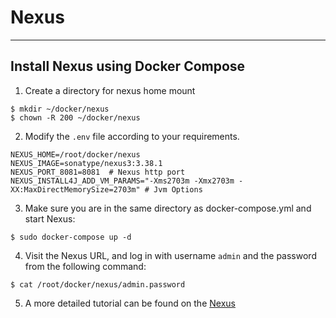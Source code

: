 # Nexus

---

## Install Nexus using Docker Compose
1. Create a directory for nexus home mount
```shell
$ mkdir ~/docker/nexus 
$ chown -R 200 ~/docker/nexus
``` 

2. Modify the `.env` file according to your requirements.
```properties 
NEXUS_HOME=/root/docker/nexus
NEXUS_IMAGE=sonatype/nexus3:3.38.1
NEXUS_PORT_8081=8081  # Nexus http port 
NEXUS_INSTALL4J_ADD_VM_PARAMS="-Xms2703m -Xmx2703m -XX:MaxDirectMemorySize=2703m" # Jvm Options
```

3. Make sure you are in the same directory as docker-compose.yml and start Nexus:
```shell 
$ sudo docker-compose up -d
```

4. Visit the Nexus URL,  and log in with username `admin` and the password from the following command:
```shell 
$ cat /root/docker/nexus/admin.password
```

5. A more detailed tutorial can be found on the [Nexus](https://help.sonatype.com/repomanager3)